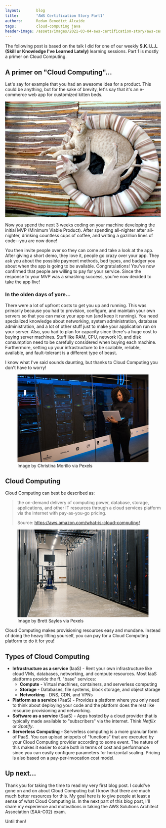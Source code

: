 ```yaml
---
layout:       blog
title:        "AWS Certification Story Part1"
authors:      Redan Benedict Alcaide
tags:         cloud-computing java
header-image: /assets/images/2021-03-04-aws-certification-story/aws-certification-story.png
---
```

The following post is based on the talk I did for one of our weekly **S.K.I.L.L (Skill or Knowledge I've Learned Lately)** learning sessions. Part 1 is mostly a primer on Cloud Computing.

## A primer on "Cloud Computing"...

Let's say for example that you had an awesome idea for a product. This could be anything, but for the sake of brevity, let's say that it's an e-commerce web app for customized kitten beds.

![Two cat in a cat bed](/assets/images/2021-03-04-aws-certification-story/pexels-pixabay-64284.jpg "Two cats in a cat bed") 

Now you spend the next 3 weeks coding on your machine developing the initial MVP (Minimum Viable Product). After spending all-nighter after all-nighter, drinking countless cups of coffee, and writing a gazillion lines of code--you are now done!

You then invite people over so they can come and take a look at the app. After giving a short demo, they love it, people go crazy over your app. They ask you about the possible payment methods, bed types, and badger you about when the app is going to be available. Congratulations! You've now confirmed that people are willing to pay for your service. Since the response to your MVP was a smashing success, you've now decided to take the app live!

### In the olden days of yore...

There were a lot of upfront costs to get you up and running. This was primarily because you had to provision, configure, and maintain your own servers so that you can make your app run (and keep it running). You need specialized knowledge about networking, system administration, database administration, and a lot of other stuff just to make your application run on your server. Also, you had to plan for capacity since there's a huge cost to buying server machines. Stuff like RAM, CPU, network IO, and disk consumption need to be carefully considered when buying each machine. Furthermore, setting up your infrastructure to be scalable, reliable, available, and fault-tolerant is a different type of beast.

I know what I've said sounds daunting, but thanks to Cloud Computing you don't have to worry!

<figure>
  <img src="/assets/images/2021-03-04-aws-certification-story/pexels-christina-morillo.jpg" alt="Woman working on server machine" />
  <figcaption>Image by Christina Morillo via Pexels</figcaption>
</figure>

## Cloud Computing

Cloud Computing can best be described as:

> the on-demand delivery of computing power, database, storage, applications, and other IT resources through a cloud services platform via the Internet with pay-as-you-go pricing.  
>
> Source: https://aws.amazon.com/what-is-cloud-computing/

<figure>
  <img src="/assets/images/2021-03-04-aws-certification-story/pexels-brett-sayles.jpg" alt="Data Center" />
  <figcaption>Image by Brett Sayles via Pexels</figcaption>
</figure>

Cloud Computing makes provisioning resources easy and mundane. Instead of doing the heavy lifting yourself, you can pay for a Cloud Computing platform to do it for you! 

## Types of Cloud Computing

- **Infrastructure as a service** (IaaS) - Rent your own infrastructure like cloud VMs, databases, networking, and compute resources. Most IaaS platforms provide the ff. "base" services:
    - **Compute** - Virtual machines, containers, and serverless computing
    - **Storage** - Databases, file systems, block storage, and object storage
    - **Networking** - DNS, CDN, and VPNs
- **Platform as a service** (PaaS) - Provides a platform where you only need to think about deploying your code and the platform does the rest like resource provisioning and networking.
- **Software as a service** (SaaS) - Apps hosted by a cloud provider that is typically made available to "subscribers" via the internet. Think *Netflix* or *Spotify*.
- **Serverless Computing** - Serverless computing is a more granular form of PaaS. You can upload snippets of "functions" that are executed by your Cloud Computing provider according to some event. The nature of this makes it easier to scale both in terms of cost and performance since you can easily configure parameters for horizontal scaling. Pricing is also based on a pay-per-invocation cost model. 

## Up next...

Thank you for taking the time to read my very first blog post. I could've gone on and on about Cloud Computing but I know that there are much much better resources for this. My goal here is to give people at least a sense of what Cloud Computing is. In the next part of this blog post, I'll share my experience and motivations in taking the AWS Solutions Architect Association (SAA-C02) exam.

Until then!

